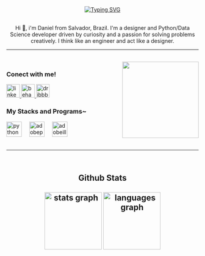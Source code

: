 <div align="center">
  <a href="https://git.io/typing-svg">
    <img src="https://readme-typing-svg.demolab.com?font=Fira+Code&weight=500&size=22&pause=1000&color=61ffca&center=true&vCenter=true&random=false&width=524&lines=%E3%80%8B+Welcome+to+my+Github!+%E3%80%8B" alt="Typing SVG">
  </a>
</div>
<br>

<p align="center">Hi 👋, i'm Daniel from Salvador, Brazil. I'm a designer and Python/Data Science developer driven by curiosity and a passion for solving problems creatively. I think like an engineer and act like a designer.</p>

---

<br>

<img align="right" height="200" src="https://media0.giphy.com/media/v1.Y2lkPTc5MGI3NjExMjN3MWQ1cnFodDM5MnNiNmt5OTRkMmI5YTV1bjk0NW5mcXF5YnU1aSZlcD12MV9pbnRlcm5hbF9naWZfYnlfaWQmY3Q9Zw/13HgwGsXF0aiGY/giphy.gif"  />


<h3 align="left">Conect with me!</h3>

<div align="left">
  <a href="https://www.linkedin.com/in/danielde-souza/" target="_blank">
    <img src="https://img.shields.io/static/v1?message=LinkedIn&logo=linkedin&label=&color=15141b&logoColor=white&labelColor=&style=for-the-badge" height="35" alt="linkedin logo"  />
  <a href="https://www.behance.net/danieldesouzadsgn" target="_blank">
    <img src="https://img.shields.io/static/v1?message=Behance&logo=behance&label=&color=15141b&logoColor=61ffca&labelColor=&style=for-the-badge" height="35" alt="behance logo"  />
  <a href="https://dribbble.com/DanieldeSouza" target="_blank">
    <img src="https://img.shields.io/static/v1?message=Dribbble&logo=dribbble&label=&color=15141b&logoColor=61ffca&labelColor=&style=for-the-badge" height="35" alt="dribbble logo"  />
  </a>
</div>

<h3 align="left">My Stacks and Programs~</h3>

<div align="left">
  <img src="https://cdn.jsdelivr.net/gh/devicons/devicon/icons/python/python-original.svg" height="40" alt="python logo"  />
  <img width="12" />
  <img src="https://skillicons.dev/icons?i=ps" height="40" alt="adobephotoshop logo"  />
  <img width="12" />
  <img src="https://skillicons.dev/icons?i=ai" height="40" alt="adobeillustrator logo"  />
</div>
<br clear="both">

---
<br clear="both">

<h2 align="center">Github Stats

<br clear="both">
<br clear="both">

<div align="center">
  <img src="https://github-readme-stats.vercel.app/api?username=DanieldeSouza-dev&hide_title=false&hide_rank=false&show_icons=true&include_all_commits=true&count_private=true&disable_animations=false&theme=aura&locale=en&hide_border=true" height="150" alt="stats graph"  />
  <img src="https://github-readme-stats.vercel.app/api/top-langs?username=DanieldeSouza-dev&locale=en&hide_title=false&layout=compact&card_width=320&langs_count=5&theme=aura&hide_border=true" height="150" alt="languages graph"  />
</div>

<br clear="both">
